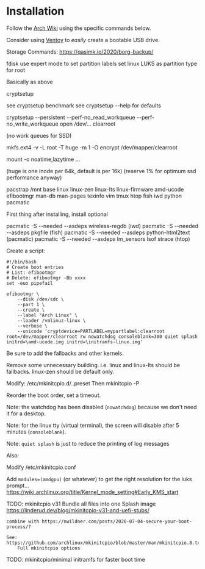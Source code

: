 # Installation

Follow the [Arch Wiki](https://wiki.archlinux.org/title/Installation_guide) using the specific commands below.

Consider using [Ventoy](https://www.ventoy.net/en/index.html) to _easily_ create a bootable USB drive.

Storage Commands: <https://qasimk.io/2020/borg-backup/>

fdisk
use expert mode to set partition labels
set linux LUKS as partition type for root

Basically as above

cryptsetup

see cryptsetup benchmark
see cryptsetup --help for defaults

cryptsetup --persistent --perf-no_read_workqueue --perf-no_write_workqueue open /dev/... clearroot

(no work queues for SSD)

mkfs.ext4 -v -L root -T huge -m 1 -O encrypt /dev/mapper/clearroot

mount -o noatime,lazytime ...

(huge is one inode per 64k, default is per 16k)
(reserve 1% for optimum ssd performance anyway)

pacstrap /mnt base linux linux-zen linux-lts linux-firmware amd-ucode efibootmgr man-db man-pages texinfo vim tmux htop fish iwd python pacmatic

First thing after installing, install optional

pacmatic -S --needed --asdeps wireless-regdb (iwd)
pacmatic -S --needed --asdeps pkgfile (fish)
pacmatic -S --needed --asdeps python-html2text (pacmatic)
pacmatic -S --needed --asdeps lm_sensors lsof strace (htop)

Create a script:

```terminal
#!/bin/bash
# Create boot entries
# List: efibootmgr
# Delete: efibootmgr -Bb xxxx
set -euo pipefail

efibootmgr \
    --disk /dev/sdc \
    --part 1 \
    --create \
    --label "Arch Linux" \
    --loader /vmlinuz-linux \
    --verbose \
    --unicode 'cryptdevice=PARTLABEL=mypartlabel:clearroot root=/dev/mapper/clearroot rw nowatchdog consoleblank=300 quiet splash initrd=\amd-ucode.img initrd=\initramfs-linux.img'
```

Be sure to add the fallbacks and other kernels.

Remove some unnecessary building. i.e. linux and linux-lts should be fallbacks.
linux-zen should be default only.


Modify: /etc/mkinitcpio.d/..preset
Then mkinitcpio -P

Reorder the boot order, set a timeout.

Note: the watchdog has been disabled (`nowatchdog`) because we don't need it for a desktop.

Note: for the linux tty (virtual terminal), the screen will disable after 5 minutes (`consoleblank`).

Note: `quiet splash` is just to reduce the printing of log messages

Also:

Modify /etc/mkinitcpio.conf

Add `modules=(amdgpu)` (or whatever) to get the right resolution for the luks prompt...
<https://wiki.archlinux.org/title/Kernel_mode_setting#Early_KMS_start>


TODO: mkinitcpio v31
    Bundle all files into one
    Splash image
    https://linderud.dev/blog/mkinitcpio-v31-and-uefi-stubs/

    combine with https://nwildner.com/posts/2020-07-04-secure-your-boot-process/?

    See: https://github.com/archlinux/mkinitcpio/blob/master/man/mkinitcpio.8.txt
        Full mkinitcpio options

TODO: mkinitcpio/minimal initramfs for faster boot time

